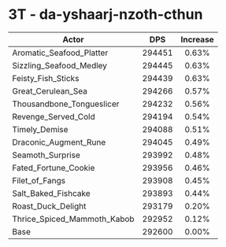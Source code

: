 # 3T - da-yshaarj-nzoth-cthun
| Actor | DPS | Increase |
|---|:---:|:---:|
|Aromatic_Seafood_Platter|294451|0.63%|
|Sizzling_Seafood_Medley|294445|0.63%|
|Feisty_Fish_Sticks|294439|0.63%|
|Great_Cerulean_Sea|294266|0.57%|
|Thousandbone_Tongueslicer|294232|0.56%|
|Revenge_Served_Cold|294194|0.54%|
|Timely_Demise|294088|0.51%|
|Draconic_Augment_Rune|294045|0.49%|
|Seamoth_Surprise|293992|0.48%|
|Fated_Fortune_Cookie|293956|0.46%|
|Filet_of_Fangs|293908|0.45%|
|Salt_Baked_Fishcake|293893|0.44%|
|Roast_Duck_Delight|293179|0.20%|
|Thrice_Spiced_Mammoth_Kabob|292952|0.12%|
|Base|292600|0.00%|
